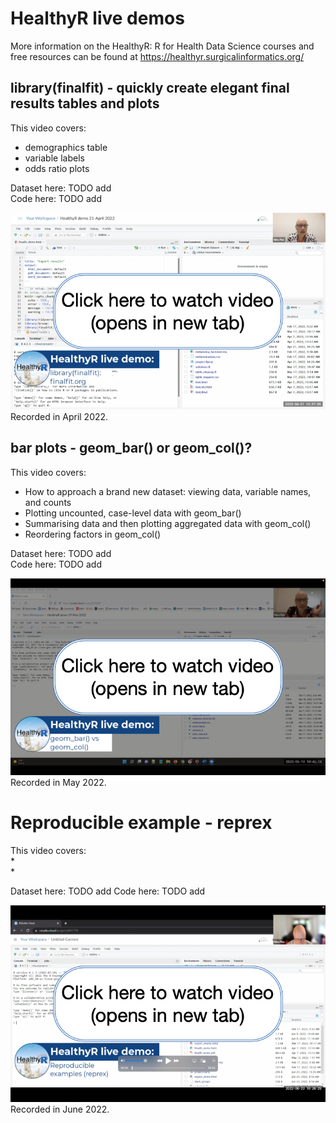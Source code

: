 # HealthyR live demos

More information on the HealthyR: R for Health Data Science courses and free resources can be found at https://healthyr.surgicalinformatics.org/

## library(finalfit) - quickly create elegant final results tables and plots

This video covers:
* demographics table
* variable labels
* odds ratio plots

Dataset here: TODO add  
Code here: TODO add


[![Watch the video](video_thumbnails/finalfit.png)](https://media.ed.ac.uk/media/HealthyR+demoA+finalfit.org/1_ed9ajpct)  
Recorded in April 2022.

## bar plots - geom_bar() or geom_col()?

This video covers:
* How to approach a brand new dataset: viewing data, variable names, and counts
* Plotting uncounted, case-level data with geom_bar()
* Summarising data and then plotting aggregated data with geom_col()
* Reordering factors in geom_col()

Dataset here: TODO add  
Code here: TODO add

[![Watch the video](video_thumbnails/geom_bar.png)](https://media.ed.ac.uk/media/HealthyR%20demo%3A%20geom_bar()%20vs%20geom_col()/1_49w03lqk)  
Recorded in May 2022.

# Reproducible example - reprex

This video covers:  
*   
*  

Dataset here: TODO add
Code here: TODO add

[![Watch the video](video_thumbnails/reprex.png)](https://media.ed.ac.uk/media/HealthyR%20demo%3A%20Reproducible%20examples%20(reprex)/1_zo8af9bg)  
Recorded in June 2022.


